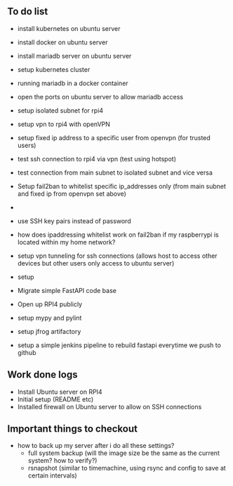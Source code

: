 ## To do list
- install kubernetes on ubuntu server
- install docker on ubuntu server
- install mariadb server on ubuntu server
- setup kubernetes cluster
- running mariadb in a docker container
- open the ports on ubuntu server to allow mariadb access

- setup isolated subnet for rpi4
- setup vpn to rpi4 with openVPN
- setup fixed ip address to a specific user from openvpn (for trusted users)
- test ssh connection to rpi4 via vpn (test using hotspot)
- test connection from main subnet to isolated subnet and vice versa
- Setup fail2ban to whitelist specific ip_addresses only (from main subnet and fixed ip from openvpn set above)
-
- use SSH key pairs instead of password
- how does ipaddressing whitelist work on fail2ban if my raspberrypi is located within my home network?
- setup vpn tunneling for ssh connections (allows host to access other devices but other users only access to ubuntu server)
- setup
- Migrate simple FastAPI code base
- Open up RPI4 publicly
- setup mypy and pylint
- setup jfrog artifactory
- setup a simple jenkins pipeline to rebuild fastapi everytime we push to github

## Work done logs

- Install Ubuntu server on RPI4
- Initial setup (README etc)
- Installed firewall on Ubuntu server to allow on SSH connections



## Important things to checkout
- how to back up my server after i do all these settings?
    - full system backup (will the image size be the same as the current system? how to verify?)
    - rsnapshot (similar to timemachine, using rsync and config to save at certain intervals)